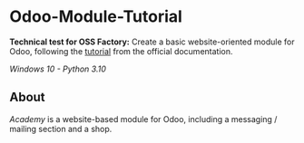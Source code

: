 # Odoo-Module-Tutorial

**Technical test for OSS Factory:** Create a basic website-oriented module for Odoo, 
following the [tutorial](https://www.odoo.com/documentation/15.0/developer/howtos/website.html#) from the official documentation.

*Windows 10 - Python 3.10*

## About

*Academy* is a website-based module for Odoo, including a messaging / mailing section and a shop.
